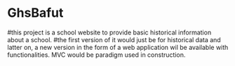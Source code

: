# GhsBafut
#this project is a school website to provide basic historical information about a school.
#the first version of it would just be for historical data and latter on, a new version in the form of a web application wil be available with functionalities. MVC  would be paradigm used in construction.
